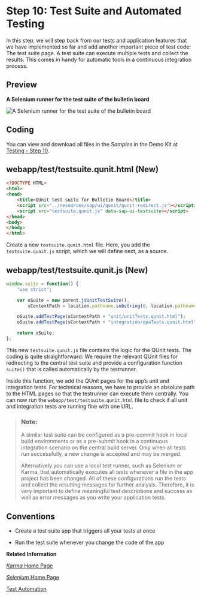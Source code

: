 <!-- loio07c97a2e497d443eb6fa74bb9445ab9c -->

# Step 10: Test Suite and Automated Testing

In this step, we will step back from our tests and application features that we have implemented so far and add another important piece of test code: The test suite page. A test suite can execute multiple tests and collect the results. This comes in handy for automatic tools in a continuous integration process.



## Preview

  
  
**A Selenium runner for the test suite of the bulletin board**

![](images/Tutorial_Testing_Step_10_a715577.png "A Selenium runner for the test suite of the bulletin board")



## Coding

You can view and download all files in the *Samples* in the Demo Kit at [Testing - Step 10](https://ui5.sap.com/#/entity/sap.m.tutorial.testing/sample/sap.m.tutorial.testing.10).



<a name="loio07c97a2e497d443eb6fa74bb9445ab9c__section_uzv_wh5_xfb"/>

## webapp/test/testsuite.qunit.html \(New\)

```html
<!DOCTYPE HTML>
<html>
<head>
	<title>QUnit test suite for Bulletin Board</title>
	<script src="../resources/sap/ui/qunit/qunit-redirect.js"></script>
	<script src="testsuite.qunit.js" data-sap-ui-testsuite></script>
</head>
<body>
</body>
</html>

```

Create a new `testsuite.qunit.html` file. Here, you add the `testsuite.qunit.js` script, which we will define next, as a source.



## webapp/test/testsuite.qunit.js \(New\)

```js
window.suite = function() {
	"use strict";

	var oSuite = new parent.jsUnitTestSuite(),
		sContextPath = location.pathname.substring(0, location.pathname.lastIndexOf("/") + 1);

	oSuite.addTestPage(sContextPath + "unit/unitTests.qunit.html");
	oSuite.addTestPage(sContextPath + "integration/opaTests.qunit.html");

	return oSuite;
};
```

This new `testsuite.qunit.js` file contains the logic for the QUnit tests. The coding is quite straightforward: We require the relevant QUnit files for redirecting to the central test suite and provide a configuration function `suite()` that is called automatically by the testrunner.

Inside this function, we add the QUnit pages for the app’s unit and integration tests. For technical reasons, we have to provide an absolute path to the HTML pages so that the testrunner can execute them centrally. You can now run the `webapp/test/testsuite.qunit.html` file to check if all unit and integration tests are running fine with one URL.

> ### Note:  
> A similar test suite can be configured as a pre-commit hook in local build environments or as a pre-submit hook in a continuous integration scenario on the central build server. Only when all tests run successfully, a new change is accepted and may be merged.
> 
> Alternatively you can use a local test runner, such as Selenium or Karma, that automatically executes all tests whenever a file in the app project has been changed. All of these configurations run the tests and collect the resulting messages for further analysis. Therefore, it is very important to define meaningful test descriptions and success as well as error messages as you write your application tests.



## Conventions

-   Create a test suite app that triggers all your tests at once

-   Run the test suite whenever you change the code of the app


**Related Information**  


[*Karma* Home Page](https://www.npmjs.com/package/karma)

[*Selenium* Home Page](http://docs.seleniumhq.org/)

[Test Automation](../04_Essentials/test-automation-ae44824.md#loioae448243822448d8ba04b4784f4b09a0 "To make sure that the code is always tested thoroughly before it is included in a productive app, you should use a test runner that automates tests. The test runner can be included in your project setup so that it is called whenever code changes are submitted.")

